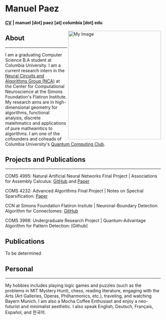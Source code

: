 # Manuel Paez 
#### [CV](https://mannypaeza.github.io/Resume_ManuelPaez.pdf) | manuel [dot] paez [at] columbia [dot] edu 
<img align="right" src="https://mannypaeza.github.io/portrait_jan2023.jpg" alt="My Image" width="300" height="351">

## About
------
I am a graduating Computer Science B.A student at Columbia University. I am a current research intern in the [Neural Circuits and Algorithms Group (NCA)](https://www.simonsfoundation.org/flatiron/center-for-computational-neuroscience/neural-circuits-and-algorithms/) at the Center for Computational Neuroscience at the Simons Foundation's Flatiron Institute. My research aims are in high-dimensional geometry for algorithms, functional analysis, discrete matehmatics and applications of pure matheamtics to algorithms. I am one of the cofounders and coheads of Columbia University's [Quantum Computing Club](https://cuquantumcomputingclub.github.io/).

## Projects and Publications
------
COMS 4995: Natural Artificial Neural Networks Final Project | Associations for Assembly Calculus: [GitHub](https://github.com/mannypaeza/assemblies) and [Paper](https://mannypaeza.github.io/FinalPaper_NaturalArtificialNN.pdf)

COMS 4232: Advanced Algorithms Final Project | Notes on Spectral Sparsification: [Paper](https://mannypaeza.github.io/FinalPaper_COMS4232AdvancedAlgorithms_manuelpaez.pdf)

CCN at Simons Foundation Flatiron Insitute | Neuronal-Boundary Detection Algorithm for Connectomes: [GitHub](https://github.com/flatironinstitute/neutorch/boundary-augmentation)

COMS 3998: Undergraduate Research Project | Quantum-Advantage Algorithm for Pattern Detection: [Github]

## Publications

To be determined

## Personal
------

My hobbies includes playing logic games and puzzles (such as the problems in MIT Mystery Hunt), chess, reading literature, engaging with the Arts (Art Galleries, Operas, Philharmonics, etc.), traveling, and watching Bayern Munich. I am also a Mocha Coffee Enthusiast and enjoy a neo-futurist and minimalist aesthetic. I also speak English, Deutsch, Français, Español, and 한국어. 
